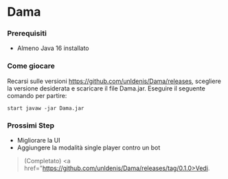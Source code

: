 # Dama

### Prerequisiti
- Almeno Java 16 installato

### Come giocare 
Recarsi sulle versioni https://github.com/unldenis/Dama/releases, scegliere la versione desiderata e scaricare il file Dama.jar.
Eseguire il seguente comando per partire:
```
start javaw -jar Dama.jar
```
### Prossimi Step
- Migliorare la UI 
- Aggiungere la modalità single player contro un bot
> (Completato) <a href="https://github.com/unldenis/Dama/releases/tag/0.1.0>Vedi</a>.
